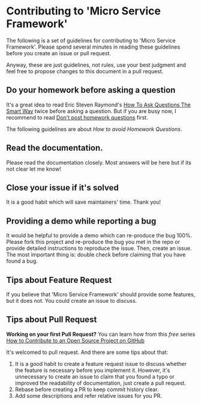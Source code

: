 # Contributing to 'Micro Service Framework'

The following is a set of guidelines for contributing to 'Micro Service Framework'. Please spend several minutes in reading these guidelines before you create an issue or pull request.

Anyway, these are just guidelines, not rules, use your best judgment and feel free to propose changes to this document in a pull request.

## Do your homework before asking a question

It's a great idea to read Eric Steven Raymond's [How To Ask Questions The Smart Way](http://www.catb.org/esr/faqs/smart-questions.html) twice before asking a question. But if you are busy now, I recommend to read [Don't post homework questions](http://www.catb.org/esr/faqs/smart-questions.html#homework) first.

The following guidelines are about _How to avoid Homework Questions_.

## Read the documentation.

Please read the documentation closely. Most answers will be here but if its not clear let me know!

## Close your issue if it's solved

It is a good habit which will save maintainers' time. Thank you!

## Providing a demo while reporting a bug

It would be helpful to provide a demo which can re-produce the bug 100%. Please fork this project and re-produce the bug you met in the repo or provide detailed instructions to reproduce the issue. Then, create an issue. The most important thing is: double check before claiming that you have found a bug.

## Tips about Feature Request

If you believe that 'Micro Service Framework' should provide some features, but it does not. You could create an issue to discuss.

## Tips about Pull Request

**Working on your first Pull Request?** You can learn how from this _free_ series [How to Contribute to an Open Source Project on GitHub](https://egghead.io/series/how-to-contribute-to-an-open-source-project-on-github)

It's welcomed to pull request. And there are some tips about that:

1. It is a good habit to create a feature request issue to discuss whether the feature is necessary before you implement it. However, it's unnecessary to create an issue to claim that you found a typo or improved the readability of documentation, just create a pull request.
1. Rebase before creating a PR to keep commit history clear.
1. Add some descriptions and refer relative issues for you PR.
